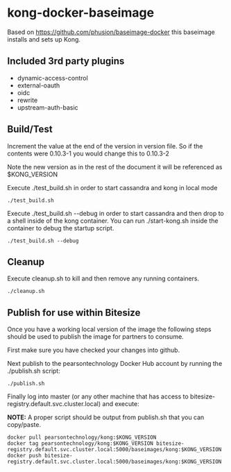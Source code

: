 # kong-docker-baseimage

Based on https://github.com/phusion/baseimage-docker this baseimage installs
and sets up Kong.

## Included 3rd party plugins

 * dynamic-access-control
 * external-oauth
 * oidc
 * rewrite
 * upstream-auth-basic

## Build/Test

Increment the value at the end of the version in version file.  So if the contents were 0.10.3-1 you would change this to 0.10.3-2

Note the new version as in the rest of the document it will be referenced as $KONG_VERSION

Execute ./test_build.sh in order to start cassandra and kong in local mode

```
./test_build.sh
```

Execute ./test_build.sh --debug in order to start cassandra and then drop to a
shell inside of the kong container.  You can run ./start-kong.sh inside the
container to debug the startup script.

```
./test_build.sh --debug
```

## Cleanup

Execute cleanup.sh to kill and then remove any running containers.

```
./cleanup.sh
```

## Publish for use within Bitesize

Once you have a working local version of the image the following steps should be
used to publish the image for partners to consume.

First make sure you have checked your changes into github.

Next publish to the pearsontechnology Docker Hub account by running the ./publish.sh script:

```
./publish.sh
```

Finally log into master (or any other machine that has access to
bitesize-registry.default.svc.cluster.local) and execute:

**NOTE:** A proper script should be output from publish.sh that you can copy/paste.

```
docker pull pearsontechnology/kong:$KONG_VERSION
docker tag pearsontechnology/kong:$KONG_VERSION bitesize-registry.default.svc.cluster.local:5000/baseimages/kong:$KONG_VERSION
docker push bitesize-registry.default.svc.cluster.local:5000/baseimages/kong:$KONG_VERSION
```
